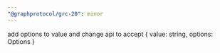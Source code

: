 ```yaml
---
"@graphprotocol/grc-20": minor
---
```


add options to value and change api to accept { value: string, options: Options }
